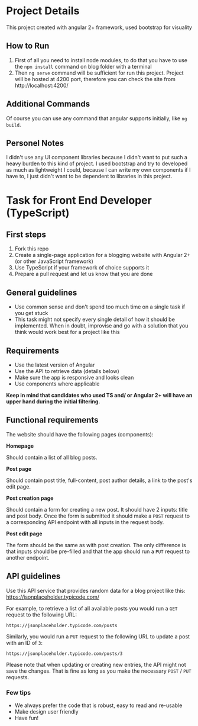 # Project Details
This project created with angular 2+ framework, used bootstrap for visuality
## How to Run
1. First of all you need to install node modules, to do that you have to use the `npm install` command on blog folder with a terminal
2. Then `ng serve` command will be sufficient for run this project. Project will be hosted at 4200 port, therefore you can check the site from http://localhost:4200/

## Additional Commands
Of course you can use any command that angular supports initially, like `ng build`.

## Personel Notes
I didn't use any UI component libraries because I didn't want to put such a heavy burden to this kind of project. I used bootstrap and try to developed as much as lightweight I could, because I can write my own components if I have to, I just didn't want to be dependent to libraries in this project. 


# Task for Front End Developer (TypeScript)


## First steps
1. Fork this repo
2. Create a single-page application for a blogging website with Angular 2+ (or other JavaScript framework)
4. Use TypeScript if your framework of choice supports it
5. Prepare a pull request and let us know that you are done


## General guidelines
* Use common sense and don't spend too much time on a single task if you get stuck
* This task might not specify every single detail of how it should be implemented. When in doubt, improvise and go with a solution that you think would work best for a project like this


## Requirements
* Use the latest version of Angular
* Use the API to retrieve data (details below)
* Make sure the app is responsive and looks clean
* Use components where applicable


<strong>Keep in mind that candidates who used TS  and/ or Angular 2+ will have an upper hand during the initial filtering.</strong>

## Functional requirements
The website should have the following pages (components):

**Homepage**

Should contain a list of all blog posts.

**Post page**

Should contain post title, full-content, post author details, a link to the post's edit page.

**Post creation page**

Should contain a form for creating a new post. It should have 2 inputs: title and post body. Once the form is submitted it should make a `POST` request to a corresponding API endpoint with all inputs in the request body.

**Post edit page**

The form should be the same as with post creation. The only difference is that inputs should be pre-filled and that the app should run a `PUT` request to another endpoint.

## API guidelines
Use this API service that provides random data for a blog project like this:
https://jsonplaceholder.typicode.com/

For example, to retrieve a list of all available posts you would run a `GET` request to the following URL:
```
https://jsonplaceholder.typicode.com/posts
```
Similarly, you would run a `PUT` request to the following URL to update a post with an ID of `3`:
```
https://jsonplaceholder.typicode.com/posts/3
```

Please note that when updating or creating new entries, the API might not save the changes. That is fine as long as you make the necessary `POST` / `PUT` requests.

### Few tips
- We always prefer the code that is robust, easy to read and re-usable
- Make design user friendly
- Have fun!
